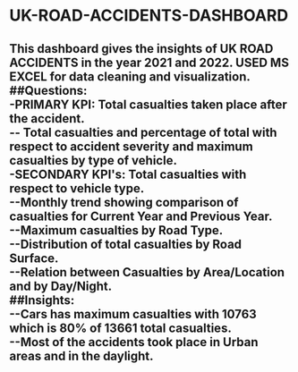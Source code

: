 # UK-ROAD-ACCIDENTS-DASHBOARD
This dashboard gives the insights of UK ROAD ACCIDENTS in the year 2021 and 2022.  USED MS EXCEL for data cleaning and visualization.   
##Questions:  
-PRIMARY KPI: Total casualties taken place after the accident.  
-- Total casualties and percentage of total with respect to accident severity and maximum casualties by type of vehicle.  
-SECONDARY KPI's: Total casualties with respect to vehicle type.  
--Monthly trend showing comparison of casualties for Current Year and Previous Year.  
--Maximum casualties by Road Type.  
--Distribution of total casualties by Road Surface.  
--Relation between Casualties by Area/Location and by Day/Night.  
##Insights:  
--Cars has maximum casualties with 10763 which is 80% of 13661 total casualties.  
--Most of the accidents took place in Urban areas and in the daylight.  
--
